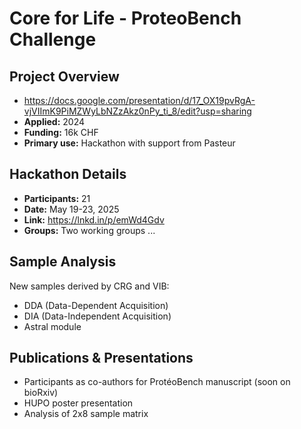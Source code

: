 # Core for Life - ProteoBench Challenge

## Project Overview
- https://docs.google.com/presentation/d/17_OX19pvRgA-vjVIImK9PiMZWyLbNZzAkz0nPy_ti_8/edit?usp=sharing
- **Applied:** 2024
- **Funding:** 16k CHF
- **Primary use:** Hackathon with support from Pasteur 

## Hackathon Details
- **Participants:** 21
- **Date:** May 19-23, 2025
- **Link:** https://lnkd.in/p/emWd4Gdv
- **Groups:** Two working groups ...

## Sample Analysis
New samples derived by CRG and VIB:
- DDA (Data-Dependent Acquisition)
- DIA (Data-Independent Acquisition)
- Astral module

## Publications & Presentations
- Participants as co-authors for ProtéoBench manuscript (soon on bioRxiv)
- HUPO poster presentation
- Analysis of 2x8 sample matrix
